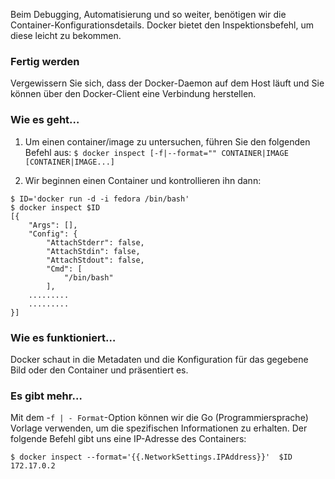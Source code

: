 Beim Debugging, Automatisierung und so weiter, benötigen wir die Container-Konfigurationsdetails. Docker bietet den Inspektionsbefehl, um diese leicht zu bekommen.

### Fertig werden

Vergewissern Sie sich, dass der Docker-Daemon auf dem Host läuft und Sie können über den Docker-Client eine Verbindung herstellen.

### Wie es geht…

1. Um einen container/image zu untersuchen, führen Sie den folgenden Befehl aus:
`$ docker inspect [-f|--format="" CONTAINER|IMAGE [CONTAINER|IMAGE...]`

2. Wir beginnen einen Container und kontrollieren ihn dann:
```
$ ID='docker run -d -i fedora /bin/bash'
$ docker inspect $ID
[{ 
    "Args": [], 
    "Config": { 
        "AttachStderr": false, 
        "AttachStdin": false, 
        "AttachStdout": false, 
        "Cmd": [ 
            "/bin/bash" 
        ], 
    .........
    .........
}]
```

### Wie es funktioniert…

Docker schaut in die Metadaten und die Konfiguration für das gegebene Bild oder den Container und präsentiert es.

### Es gibt mehr…

Mit dem -`f | - Format`-Option können wir die Go (Programmiersprache) Vorlage verwenden, um die spezifischen Informationen zu erhalten. Der folgende Befehl gibt uns eine IP-Adresse des Containers:
```
$ docker inspect --format='{{.NetworkSettings.IPAddress}}'  $ID
172.17.0.2
```

